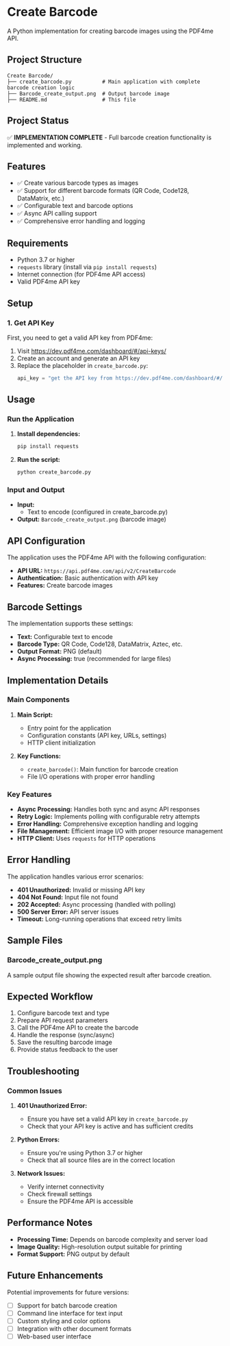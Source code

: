# Create Barcode

A Python implementation for creating barcode images using the PDF4me API.

## Project Structure

```
Create Barcode/
├── create_barcode.py          # Main application with complete barcode creation logic
├── Barcode_create_output.png  # Output barcode image
├── README.md                  # This file
```

## Project Status

✅ **IMPLEMENTATION COMPLETE** - Full barcode creation functionality is implemented and working.

## Features

- ✅ Create various barcode types as images
- ✅ Support for different barcode formats (QR Code, Code128, DataMatrix, etc.)
- ✅ Configurable text and barcode options
- ✅ Async API calling support
- ✅ Comprehensive error handling and logging

## Requirements

- Python 3.7 or higher
- `requests` library (install via `pip install requests`)
- Internet connection (for PDF4me API access)
- Valid PDF4me API key

## Setup

### 1. Get API Key
First, you need to get a valid API key from PDF4me:
1. Visit https://dev.pdf4me.com/dashboard/#/api-keys/
2. Create an account and generate an API key
3. Replace the placeholder in `create_barcode.py`:
   ```python
   api_key = "get the API key from https://dev.pdf4me.com/dashboard/#/api-keys"
   ```

## Usage

### Run the Application

1. **Install dependencies:**
   ```bash
   pip install requests
   ```

2. **Run the script:**
   ```bash
   python create_barcode.py
   ```

### Input and Output

- **Input:** 
  - Text to encode (configured in create_barcode.py)
- **Output:** `Barcode_create_output.png` (barcode image)

## API Configuration

The application uses the PDF4me API with the following configuration:
- **API URL:** `https://api.pdf4me.com/api/v2/CreateBarcode`
- **Authentication:** Basic authentication with API key
- **Features:** Create barcode images

## Barcode Settings

The implementation supports these settings:
- **Text:** Configurable text to encode
- **Barcode Type:** QR Code, Code128, DataMatrix, Aztec, etc.
- **Output Format:** PNG (default)
- **Async Processing:** true (recommended for large files)

## Implementation Details

### Main Components

1. **Main Script:**
   - Entry point for the application
   - Configuration constants (API key, URLs, settings)
   - HTTP client initialization

2. **Key Functions:**
   - `create_barcode()`: Main function for barcode creation
   - File I/O operations with proper error handling

### Key Features

- **Async Processing:** Handles both sync and async API responses
- **Retry Logic:** Implements polling with configurable retry attempts
- **Error Handling:** Comprehensive exception handling and logging
- **File Management:** Efficient image I/O with proper resource management
- **HTTP Client:** Uses `requests` for HTTP operations

## Error Handling

The application handles various error scenarios:
- **401 Unauthorized:** Invalid or missing API key
- **404 Not Found:** Input file not found
- **202 Accepted:** Async processing (handled with polling)
- **500 Server Error:** API server issues
- **Timeout:** Long-running operations that exceed retry limits

## Sample Files

### Barcode_create_output.png
A sample output file showing the expected result after barcode creation.

## Expected Workflow

1. Configure barcode text and type
2. Prepare API request parameters
3. Call the PDF4me API to create the barcode
4. Handle the response (sync/async)
5. Save the resulting barcode image
6. Provide status feedback to the user

## Troubleshooting

### Common Issues

1. **401 Unauthorized Error:**
   - Ensure you have set a valid API key in `create_barcode.py`
   - Check that your API key is active and has sufficient credits

2. **Python Errors:**
   - Ensure you're using Python 3.7 or higher
   - Check that all source files are in the correct location

3. **Network Issues:**
   - Verify internet connectivity
   - Check firewall settings
   - Ensure the PDF4me API is accessible

## Performance Notes

- **Processing Time:** Depends on barcode complexity and server load
- **Image Quality:** High-resolution output suitable for printing
- **Format Support:** PNG output by default

## Future Enhancements

Potential improvements for future versions:
- [ ] Support for batch barcode creation
- [ ] Command line interface for text input
- [ ] Custom styling and color options
- [ ] Integration with other document formats
- [ ] Web-based user interface 